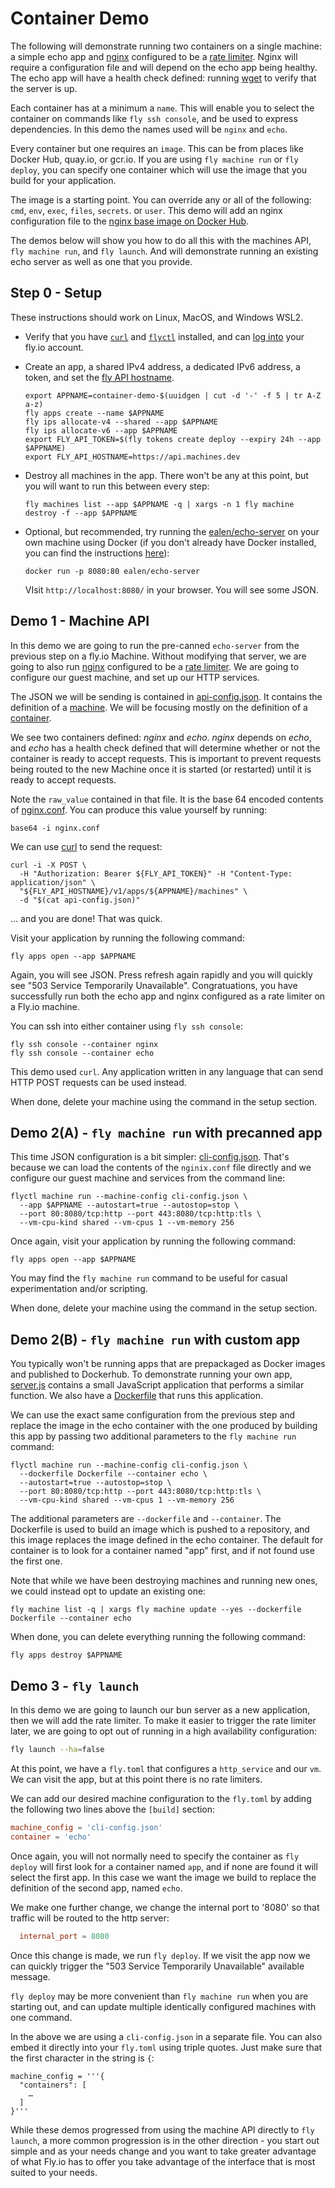 # Container Demo

The following will demonstrate running two containers on a single machine:
a simple echo app and [nginx](https://nginx.org/) configured to be a [rate limiter](https://blog.nginx.org/blog/rate-limiting-nginx).  Nginx will require
a configuration file and will depend on the echo app being healthy.  The echo app will have a health
check defined: running [wget](https://www.gnu.org/software/wget/) to verify that the server is up.

Each container has at a minimum a `name`. This will enable you to select the container on commands like `fly ssh console`, and be used to express dependencies. In this demo the names used will be `nginx` and `echo`.

Every container but one requires an `image`. This can be from places like Docker Hub, quay.io, or gcr.io. If you are using `fly machine run` or `fly deploy`, you can specify one container which will use the image that you build for your application.

The image is a starting point. You can override any or all of the following: `cmd`, `env`, `exec`, `files`, `secrets`. or `user`. This demo will add an nginx configuration file to the [nginx base image on Docker Hub](https://hub.docker.com/_/nginx).

The demos below will show you how to do all this with the machines API, `fly machine run`, and `fly launch`.
And will demonstrate running an existing echo server as well as one that you provide.

## Step 0 - Setup

These instructions should work on Linux, MacOS, and Windows WSL2.

* Verify that you have [`curl`](https://curl.se/docs/install.html) and [`flyctl`](https://fly.io/docs/flyctl/install/) installed, and can [log into](https://fly.io/docs/flyctl/auth-login/) your fly.io account.

* Create an app, a shared IPv4 address, a dedicated IPv6 address, a token, and set the [fly API hostname](https://fly.io/docs/machines/api/working-with-machines-api/#api-addresses).

    ```
    export APPNAME=container-demo-$(uuidgen | cut -d '-' -f 5 | tr A-Z a-z)
    fly apps create --name $APPNAME
    fly ips allocate-v4 --shared --app $APPNAME
    fly ips allocate-v6 --app $APPNAME
    export FLY_API_TOKEN=$(fly tokens create deploy --expiry 24h --app $APPNAME)
    export FLY_API_HOSTNAME=https://api.machines.dev
    ```

* Destroy all machines in the app.  There won't be any at this point, but you will want to run this between every step:

  ```
  fly machines list --app $APPNAME -q | xargs -n 1 fly machine destroy -f --app $APPNAME
  ```

* Optional, but recommended, try running the [ealen/echo-server](https://hub.docker.com/r/ealen/echo-server) on your own machine using Docker (if you don't already have Docker installed, you can find the instructions [here](https://www.docker.com/get-started/)):

    ```
    docker run -p 8080:80 ealen/echo-server
    ```

    VIsit `http://localhost:8080/` in your browser.  You will see some JSON.

## Demo 1 - Machine API

In this demo we are going to run the pre-canned `echo-server` from the previous step on a fly.io Machine.  Without modifying that server, we are going to also run [nginx](https://nginx.org/) configured to be a [rate limiter](https://blog.nginx.org/blog/rate-limiting-nginx).  We are going to configure our guest machine, and set up our HTTP services.

The JSON we will be sending is contained in [api-config.json](./api-config.json). It contains the definition of a [machine](https://machines-api-spec.fly.dev/#model/flymachineconfig).
We will be focusing mostly on the definition of a [container](https://machines-api-spec.fly.dev/#model/flycontainerconfig).

We see two containers defined: _nginx_ and _echo_. _nginx_ depends on _echo_, and _echo_ has a health check defined that will determine whether or not the container is ready to
accept requests. This is important to prevent requests being routed to the new Machine once it is started (or restarted) until it is ready to accept requests.

Note the `raw_value` contained in that file. It is the base 64 encoded contents of [nginx.conf](./nginx.conf).  You can produce this value yourself by running:

```
base64 -i nginx.conf
```

We can use [curl](https://curl.se/) to send the request:

```
curl -i -X POST \
  -H "Authorization: Bearer ${FLY_API_TOKEN}" -H "Content-Type: application/json" \
  "${FLY_API_HOSTNAME}/v1/apps/${APPNAME}/machines" \
  -d "$(cat api-config.json)"
```

... and you are done!  That was quick.

Visit your application by running the following command:

```
fly apps open --app $APPNAME
```

Again, you will see JSON. Press refresh again rapidly and you will quickly see "503 Service Temporarily Unavailable". Congratuations, you have successfully run both the echo app and nginx configured as a rate limiter on a Fly.io machine.

You can ssh into either container using `fly ssh console`:

```
fly ssh console --container nginx
fly ssh console --container echo
```

This demo used `curl`. Any application written in any language that can send HTTP POST requests can be used instead.

When done, delete your machine using the command in the setup section.

## Demo 2(A) - `fly machine run` with precanned app

This time JSON configuration is a bit simpler: [cli-config.json](./cli-config.json). That's because we can load the contents of the `nginix.conf` file directly and we configure our guest machine and services from the command line:

```
flyctl machine run --machine-config cli-config.json \
  --app $APPNAME --autostart=true --autostop=stop \
  --port 80:8080/tcp:http --port 443:8080/tcp:http:tls \
  --vm-cpu-kind shared --vm-cpus 1 --vm-memory 256
```

Once again, visit your application by running the following command:

```
fly apps open --app $APPNAME
```

You may find the `fly machine run` command to be useful for casual experimentation and/or scripting.

When done, delete your machine using the command in the setup section.

## Demo 2(B) - `fly machine run` with custom app

You typically won't be running apps that are prepackaged as Docker images and published to Dockerhub.  To demonstrate running your own app, [server.js](./server.js) contains a small JavaScript application that performs a similar function. We also have a [Dockerfile](./Dockerfile) that runs this application.

We can use the exact same configuration from the previous step and replace the image in the echo container with the one produced by building this app by passing two additional parameters to the `fly machine run` command:

```
flyctl machine run --machine-config cli-config.json \
  --dockerfile Dockerfile --container echo \
  --autostart=true --autostop=stop \
  --port 80:8080/tcp:http --port 443:8080/tcp:http:tls \
  --vm-cpu-kind shared --vm-cpus 1 --vm-memory 256
```

The additional parameters are `--dockerfile` and `--container`. The Dockerfile is used to build an image which is pushed to a repository, and this image replaces the image defined in the echo container.  The
default for container is to look for a container named "app" first, and if not found use the first one.

Note that while we have been destroying machines and running new ones, we could instead opt to update
an existing one:

```
fly machine list -q | xargs fly machine update --yes --dockerfile Dockerfile --container echo
```

When done, you can delete everything running the following command:

```
fly apps destroy $APPNAME
```

## Demo 3 - `fly launch`

In this demo we are going to launch our bun server as a new application, then we will add the rate limiter.  To make it easier to trigger the
rate limiter later, we are going to opt out of running in a high availability configuration:

```sh
fly launch --ha=false
```

At this point, we have a `fly.toml` that configures a `http_service` and our `vm`.  We can visit the app, but at this point there is no rate limiters.

We can add our desired machine configuration to the `fly.toml` by adding the following two lines above the `[build]` section:

```toml
machine_config = 'cli-config.json'
container = 'echo'
```

Once again, you will not normally need to specify the container as `fly deploy` will first look for a container named `app`, and if none are found it will select the first app.  In this case we want the image we build to replace the definition of the second app, named `echo`.

We make one further change, we change the internal port to '8080' so that traffic will be routed to the http server:

```toml
  internal_port = 8080
```

Once this change is made, we run `fly deploy`.  If we visit the app now we can quickly trigger the "503 Service Temporarily Unavailable" available message.

`fly deploy` may be more convenient than `fly machine run` when you are starting out, and can update multiple identically
configured machines with one command.

In the above we are using a `cli-config.json` in a separate file.  You can also embed it directly into your `fly.toml` using triple quotes.  Just make sure that the first character in the string is `{`:

```
machine_config = '''{
  "containers": [
    …
  ]
}'''
```

While these demos progressed from using the machine API directly to `fly launch`, a more common progression is in the other
direction - you start out simple and as your needs change and you want to take greater advantage of what Fly.io has to offer
you take advantage of the interface that is most suited to your needs.
